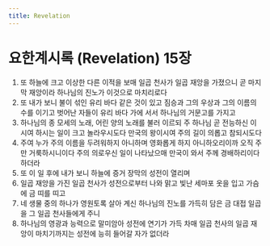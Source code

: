 ```yaml
---
title: Revelation
---
```


# 요한계시록 (Revelation) 15장
1. 또 하늘에 크고 이상한 다른 이적을 보매 일곱 천사가 일곱 재앙을 가졌으니 곧 마지막 재앙이라 하나님의 진노가 이것으로 마치리로다
1. 또 내가 보니 불이 섞인 유리 바다 같은 것이 있고 짐승과 그의 우상과 그의 이름의 수를 이기고 벗어난 자들이 유리 바다 가에 서서 하나님의 거문고를 가지고
1. 하나님의 종 모세의 노래, 어린 양의 노래를 불러 이르되 주 하나님 곧 전능하신 이시여 하시는 일이 크고 놀라우시도다 만국의 왕이시여 주의 길이 의롭고 참되시도다
1. 주여 누가 주의 이름을 두려워하지 아니하며 영화롭게 하지 아니하오리이까 오직 주만 거룩하시니이다 주의 의로우신 일이 나타났으매 만국이 와서 주께 경배하리이다 하더라
1. 또 이 일 후에 내가 보니 하늘에 증거 장막의 성전이 열리며
1. 일곱 재앙을 가진 일곱 천사가 성전으로부터 나와 맑고 빛난 세마포 옷을 입고 가슴에 금 띠를 띠고
1. 네 생물 중의 하나가 영원토록 살아 계신 하나님의 진노를 가득히 담은 금 대접 일곱을 그 일곱 천사들에게 주니
1. 하나님의 영광과 능력으로 말미암아 성전에 연기가 가득 차매 일곱 천사의 일곱 재앙이 마치기까지는 성전에 능히 들어갈 자가 없더라